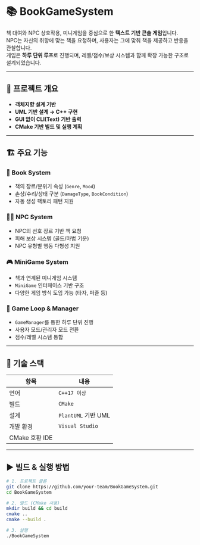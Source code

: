 # 📚 BookGameSystem

책 대여와 NPC 상호작용, 미니게임을 중심으로 한 **텍스트 기반 콘솔 게임**입니다.  
NPC는 자신의 취향에 맞는 책을 요청하며, 사용자는 그에 맞춰 책을 제공하고 반응을 관찰합니다.  
게임은 **하루 단위 루프**로 진행되며, 레벨/점수/보상 시스템과 함께 확장 가능한 구조로 설계되었습니다.

---

## 🧩 프로젝트 개요

- **객체지향 설계 기반**
- **UML 기반 설계 → C++ 구현**
- **GUI 없이 CLI(Text) 기반 출력**
- **CMake 기반 빌드 및 실행 계획**

---

## 🏗️ 주요 기능

### 📖 Book System
- 책의 장르/분위기 속성 (`Genre`, `Mood`)
- 손상/수리/상태 구분 (`DamageType`, `BookCondition`)
- 자동 생성 팩토리 패턴 지원

### 🧙‍♂️ NPC System
- NPC의 선호 장르 기반 책 요청
- 피해 보상 시스템 (골드/마법 기운)
- NPC 유형별 행동 다형성 지원

### 🎮 MiniGame System
- 책과 연계된 미니게임 시스템
- `MiniGame` 인터페이스 기반 구조
- 다양한 게임 방식 도입 가능 (타자, 퍼즐 등)

### 🧠 Game Loop & Manager
- `GameManager`를 통한 하루 단위 진행
- 사용자 모드/관리자 모드 전환
- 점수/레벨 시스템 통합

---

## 🧱 기술 스택

| 항목 | 내용 |
|------|------|
| 언어 | `C++17 이상` |
| 빌드 | `CMake` |
| 설계 | `PlantUML` 기반 UML |
| 개발 환경 | `Visual Studio`|
| CMake 호환 IDE |

---

## ▶️ 빌드 & 실행 방법

```bash
# 1. 프로젝트 클론
git clone https://github.com/your-team/BookGameSystem.git
cd BookGameSystem

# 2. 빌드 (CMake 사용)
mkdir build && cd build
cmake ..
cmake --build .

# 3. 실행
./BookGameSystem
